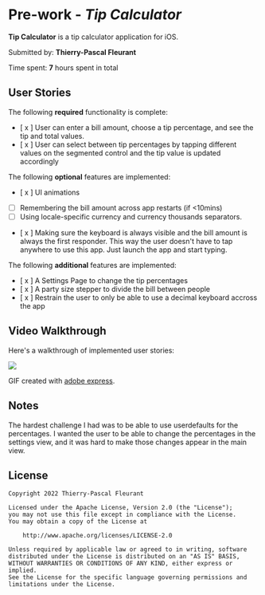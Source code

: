 # Pre-work - *Tip Calculator*

**Tip Calculator** is a tip calculator application for iOS.

Submitted by: **Thierry-Pascal Fleurant**

Time spent: **7** hours spent in total

## User Stories

The following **required** functionality is complete:

* [ x ] User can enter a bill amount, choose a tip percentage, and see the tip and total values.
* [ x ] User can select between tip percentages by tapping different values on the segmented control and the tip value is updated accordingly

The following **optional** features are implemented:

* [ x ] UI animations
* [ ] Remembering the bill amount across app restarts (if <10mins)
* [ ] Using locale-specific currency and currency thousands separators.
* [ x ] Making sure the keyboard is always visible and the bill amount is always the first responder. This way the user doesn't have to tap anywhere to use this app. Just launch the app and start typing.

The following **additional** features are implemented:

- [ x ] A Settings Page to change the tip percentages
- [ x ] A party size stepper to divide the bill between people 
- [ x ] Restrain the user to only be able to use a decimal keyboard accross the app

## Video Walkthrough

Here's a walkthrough of implemented user stories:


![](https://i.imgur.com/W1vrP9q.gif)


GIF created with [adobe express](https://express.adobe.com/fr-FR/sp).

## Notes

The hardest challenge I had was to be able to use userdefaults for the percentages.
I wanted the user to be able to change the percentages in the settings view, and it was hard to make those changes appear in the main view.

## License

    Copyright 2022 Thierry-Pascal Fleurant

    Licensed under the Apache License, Version 2.0 (the "License");
    you may not use this file except in compliance with the License.
    You may obtain a copy of the License at

        http://www.apache.org/licenses/LICENSE-2.0

    Unless required by applicable law or agreed to in writing, software
    distributed under the License is distributed on an "AS IS" BASIS,
    WITHOUT WARRANTIES OR CONDITIONS OF ANY KIND, either express or implied.
    See the License for the specific language governing permissions and
    limitations under the License.
